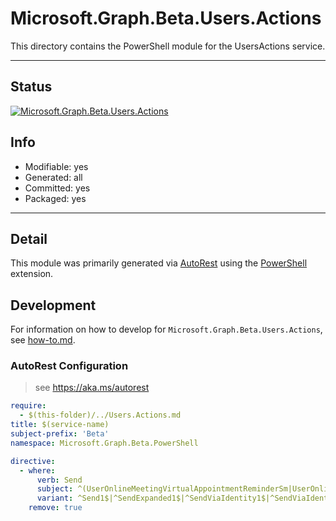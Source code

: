 <!-- region Generated -->
# Microsoft.Graph.Beta.Users.Actions
This directory contains the PowerShell module for the UsersActions service.

---
## Status
[![Microsoft.Graph.Beta.Users.Actions](https://img.shields.io/powershellgallery/v/Microsoft.Graph.Beta.Users.Actions.svg?style=flat-square&label=Microsoft.Graph.Beta.Users.Actions "Microsoft.Graph.Beta.Users.Actions")](https://www.powershellgallery.com/packages/Microsoft.Graph.Beta.Users.Actions/)

## Info
- Modifiable: yes
- Generated: all
- Committed: yes
- Packaged: yes

---
## Detail
This module was primarily generated via [AutoRest](https://github.com/Azure/autorest) using the [PowerShell](https://github.com/Azure/autorest.powershell) extension.

## Development
For information on how to develop for `Microsoft.Graph.Beta.Users.Actions`, see [how-to.md](how-to.md).
<!-- endregion -->

### AutoRest Configuration

> see https://aka.ms/autorest

``` yaml
require:
  - $(this-folder)/../Users.Actions.md
title: $(service-name)
subject-prefix: 'Beta'
namespace: Microsoft.Graph.Beta.PowerShell

directive:
  - where:
      verb: Send
      subject: ^(UserOnlineMeetingVirtualAppointmentReminderSm|UserOnlineMeetingVirtualAppointmentSm)$
      variant: ^Send1$|^SendExpanded1$|^SendViaIdentity1$|^SendViaIdentityExpanded1$
    remove: true
```
